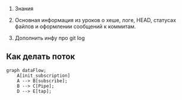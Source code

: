 1. Знания

2. Основная информация из уроков о хеше, логе, HEAD, статусах файлов и оформлении сообщений к коммитам.

3. Дополнить инфу про git log


## Как делать поток
```mermaid
graph dataFlow;
    A[init_subscription]
    A --> B[subscribe];
    B --> C[Pipe];
    D --> E[tap];
```
